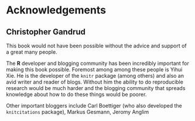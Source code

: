 # Acknowledgements

## Christopher Gandrud

This book would not have been possible without the advice and support of a great many people.


The **R** developer and blogging community has been incredibly important for making this book possible. Foremost among among these people is Yihui Xie. He is the developer of the `knitr` package (among others) and also an avid writer and reader of blogs. Without him the ability to do reproducible research would be much harder and the blogging community that spreads knowledge about how to do these things would be poorer. 

Other important bloggers include Carl Boettiger (who also developed the `knitcitations` package), Markus Gesmann, Jeromy Anglim